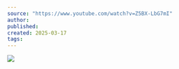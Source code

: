 ```yaml
---
source: "https://www.youtube.com/watch?v=Z5BX-LbG7mI"
author:
published:
created: 2025-03-17
tags:
---
```

![](https://www.youtube.com/watch?v=Z5BX-LbG7mI)